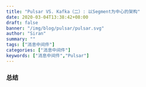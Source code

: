 ```yaml
---
title: "Pulsar VS. Kafka（二）: 以Segment为中心的架构"
date: 2020-03-04T13:38:42+08:00
draft: false
banner: "/img/blog/pulsar/pulsar.svg"
author: "Siran"
summary: ""
tags: ["消息中间件"]
categories: ["消息中间件"]
keywords: ["消息中间件","Pulsar"]
---
```


### 总结

